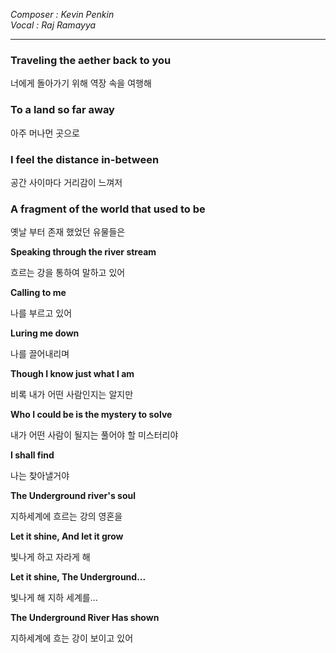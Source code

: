 
*Composer : Kevin Penkin <br>*
*Vocal : Raj Ramayya*

---

**<h3>Traveling the aether back to you</h3>**
너에게 돌아가기 위해 역장 속을 여행해

 

**<h3>To a land so far away</h3>**
아주 머나먼 곳으로

 

**<h3>I feel the distance in-between</h3>**

공간 사이마다 거리감이 느껴저

 

**<h3>A fragment of the world that used to be</h3>**

옛날 부터 존재 했었던 유물들은

 

**Speaking through the river stream**

흐르는 강을 통하여 말하고 있어

 
**Calling to me**

나를 부르고 있어

 

**Luring me down**

나를 끌어내리며

 

**Though I know just what I am**

비록 내가 어떤 사람인지는 알지만

 

**Who I could be is the mystery to solve**

내가 어떤 사람이 될지는 풀어야 할 미스터리야

 

**I shall find**

나는 찾아낼거야

 

**The Underground river's soul**

지하세계에 흐르는 강의 영혼을

 

**Let it shine, And let it grow**

빛나게 하고 자라게 해

 

**Let it shine, The Underground...**

빛나게 해 지하 세계를...

 

**The Underground River Has shown**

지하세계에 흐는 강이 보이고 있어

